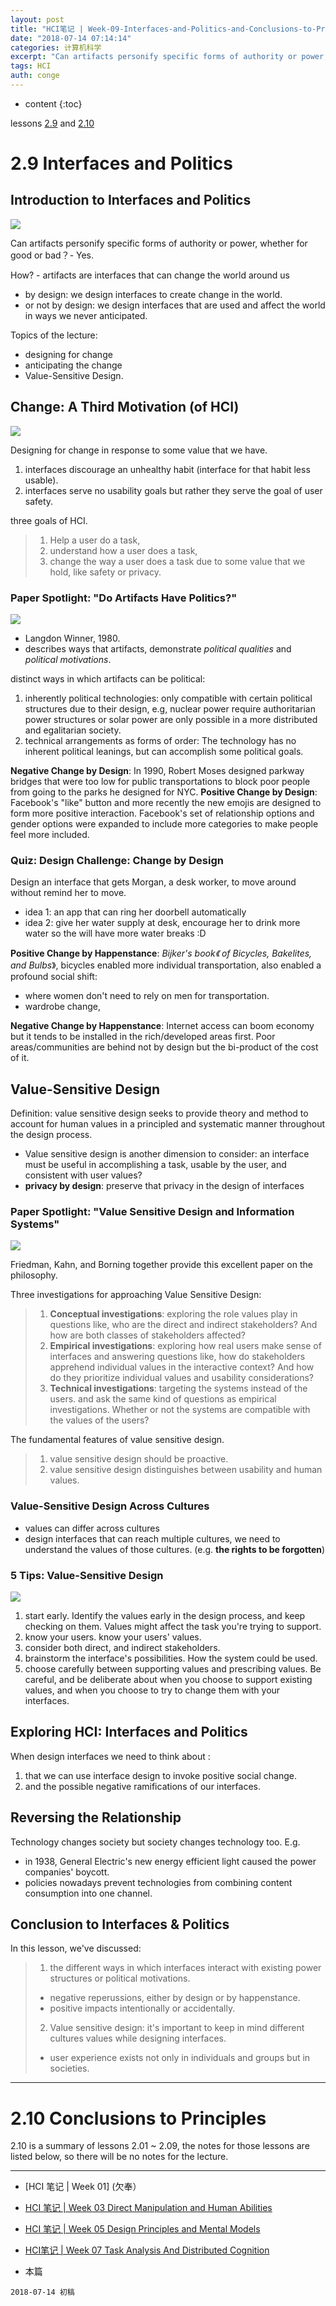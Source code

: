 ```yaml
---
layout: post
title: "HCI笔记 | Week-09-Interfaces-and-Politics-and-Conclusions-to-Principles"
date: "2018-07-14 07:14:14"
categories: 计算机科学
excerpt: "Can artifacts personify specific forms of authority or power, whether for good or bad？- Yes..."
tags: HCI
auth: conge
---
```

* content
{:toc}

lessons [2.9](https://classroom.udacity.com/courses/ud400/lessons/9553918727/concepts/last-viewed) and [2.10](https://classroom.udacity.com/courses/ud400/lessons/9539487891/concepts/last-viewed)

# 2.9 Interfaces and Politics

## Introduction to Interfaces and Politics

![](/assets/images/计算机科学/118382-8731bc46564246a3.png)

Can artifacts personify specific forms of authority or power, whether for good or bad？- Yes.

How? - artifacts are interfaces that can change the world around us 
* by design: we design interfaces to create change in the world. 
* or not by design: we design interfaces that are used and affect the world in ways we never anticipated.

Topics of the lecture:
* designing for change 
* anticipating the change
* Value-Sensitive Design.

## Change: A Third Motivation (of HCI)

![](/assets/images/计算机科学/118382-12e07a35128cf9f4.png)

Designing for change in response to some value that we have. 
1. interfaces discourage an unhealthy habit (interface for that habit less usable). 
2. interfaces serve no usability goals but rather they serve the goal of user safety. 

three goals of HCI. 
> 1. Help a user do a task, 
> 2. understand how a user does a task,
> 3. change the way a user does a task due to some value that we hold, like safety or privacy.

### Paper Spotlight: "Do Artifacts Have Politics?"
![](/assets/images/计算机科学/118382-e7394fb8fadb6673.png)
* Langdon Winner, 1980.
* describes ways that artifacts, demonstrate _political qualities_ and _political motivations_.

distinct ways in which artifacts can be political:
1. inherently political technologies:  only compatible with certain political structures due to their design, e.g, nuclear power require authoritarian power structures or solar power are only possible in a more distributed and egalitarian society.
2. technical arrangements as forms of order: The technology has no inherent political leanings, but can accomplish some political goals.

__Negative Change by Design__: In 1990, Robert Moses designed parkway bridges that were too low for public transportations to block poor people from going to the parks he designed for NYC.
__Positive Change by Design__: Facebook's "like" button and more recently the new emojis are designed to form more positive interaction. Facebook's set of relationship options and gender options were expanded to include more categories to make people feel more included.

### Quiz: Design Challenge: Change by Design
Design an interface that gets Morgan, a desk worker, to move around without remind her to move.

* idea 1: an app that can ring her doorbell automatically
* idea 2: give her water supply at desk, encourage her to drink more water so the will have more water breaks :D

__Positive Change by Happenstance__: _Bijker's book《 of Bicycles, Bakelites, and Bulbs_》, bicycles enabled more individual transportation, also enabled a profound social shift: 
* where women don't need to rely on men for transportation. 
* wardrobe change,

__Negative Change by Happenstance__: Internet access can boom economy but it tends to be installed in the rich/developed areas first. Poor areas/communities are behind not by design but the bi-product of the cost of it.

## Value-Sensitive Design

Definition: value sensitive design seeks to provide theory and method to account for human values in a principled and systematic manner throughout the design process. 

* Value sensitive design is another dimension to consider: an interface must be useful in accomplishing a task, usable by the user, and consistent with user values?
* __privacy by design__: preserve that privacy in the design of interfaces

### Paper Spotlight: "Value Sensitive Design and Information Systems"

![](/assets/images/计算机科学/118382-a8f66867643a2915.png)

Friedman, Kahn, and Borning together provide this excellent paper on the philosophy. 

Three investigations for approaching Value Sensitive Design:

>1. __Conceptual investigations__: exploring the role values play in questions like, who are the direct and indirect stakeholders? And how are both classes of stakeholders affected?
>2. __Empirical investigations__: exploring how real users make sense of interfaces and answering questions like, how do stakeholders apprehend individual values in the interactive context? And how do they prioritize individual values and usability considerations?
>3. __Technical investigations__:  targeting the systems instead of the users. and ask the same kind of questions as empirical investigations. Whether or not the systems are compatible with the values of the users?

The fundamental features of value sensitive design.
>1. value sensitive design should be proactive.
>2. value sensitive design distinguishes between usability and human values. 

### Value-Sensitive Design Across Cultures
* values can differ across cultures
* design interfaces that can reach multiple cultures, we need to understand the values of those cultures. (e.g. __the rights to be forgotten__)

### 5 Tips: Value-Sensitive Design
![](/assets/images/计算机科学/118382-e59ec9e31336fc16.png)
1. start early. Identify the values early in the design process, and keep checking on them. Values might affect the task you're trying to support. 
2. know your users. know your users' values. 
3. consider both direct, and indirect stakeholders. 
4. brainstorm the interface's possibilities. How the system could be used. 
5. choose carefully between supporting values and prescribing values. Be careful, and be deliberate about when you choose to support existing values, and when you choose to try to change them with your interfaces.

## Exploring HCI: Interfaces and Politics

When design interfaces we need to think about :
1. that we can use interface design to invoke positive social change. 
2. and the possible negative ramifications of our interfaces.

## Reversing the Relationship

Technology changes society but society changes technology too. E.g. 
* in 1938, General Electric's new energy efficient light caused the power companies' boycott.
* policies nowadays prevent technologies from combining content consumption into one channel.  

## Conclusion to Interfaces & Politics
In this lesson, we've discussed:
>1. the different ways in which interfaces interact with existing power structures or political motivations. 
>  * negative reperussions, either by design or by happenstance.
>  * positive impacts intentionally or accidentally.
>2. Value sensitive design: it's important to keep in mind different cultures values while designing interfaces. 
>  * user experience exists not only in individuals and groups but in societies.

----

# 2.10 Conclusions to Principles

2.10 is a summary of lessons 2.01 ~ 2.09, the notes for those lessons are listed below, so there will be no notes for the lecture.

----

* [HCI 笔记 | Week 01] (欠奉）

* [HCI 笔记 | Week 03 Direct Manipulation and Human Abilities](https://www.jianshu.com/p/3a8d3a68571a)

* [HCI 笔记 | Week 05 Design Principles and Mental Models](https://www.jianshu.com/p/9b0b1e29b2a0)

* [HCI笔记 | Week 07 Task Analysis And Distributed Cognition](https://www.jianshu.com/p/e8edd4910811)

* 本篇

```
2018-07-14 初稿
```
